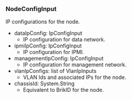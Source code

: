 ### NodeConfigInput
IP configurations for the node.

- dataIpConfig: IpConfigInput
  - IP configuration for data network.
- ipmiIpConfig: IpConfigInput
  - IP configuration for IPMI.
- managementIpConfig: IpConfigInput
  - IP configuration for management network.
- vlanIpConfigs: list of VlanIpInputs
  - VLAN Ids and associated IPs for the node.
- chassisId: System.String
  - Equivalent to BrikID for the node.
